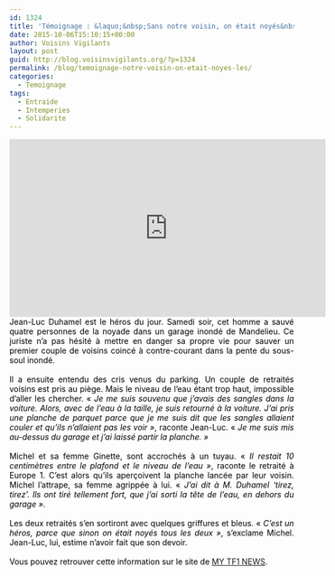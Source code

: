```yaml
---
id: 1324
title: 'Témoignage : &laquo;&nbsp;Sans notre voisin, on était noyés&nbsp;&raquo;'
date: 2015-10-06T15:10:15+00:00
author: Voisins Vigilants
layout: post
guid: http://blog.voisinsvigilants.org/?p=1324
permalink: /blog/temoignage-notre-voisin-on-etait-noyes-les/
categories:
  - Temoignage
tags:
  - Entraide
  - Intemperies
  - Solidarite
---
```

<iframe width="560" height="315" src="https://www.youtube.com/embed/_VZ8aOW11ZI" frameborder="0" allow="accelerometer; autoplay; encrypted-media; gyroscope; picture-in-picture" allowfullscreen></iframe>

<div class="pub167894">
  <div style="text-align: justify;" align="justify">
    <span style="color: #000000;">Jean-Luc Duhamel est le héros du jour. Samedi soir, cet homme a sauvé quatre personnes de la noyade dans un garage inondé de Mandelieu. Ce juriste n&rsquo;a pas hésité à mettre en danger sa propre vie pour sauver un premier couple de voisins coincé à contre-courant dans la pente du sous-soul inondé.</span>
  </div>
  
  <div style="text-align: justify;" align="justify">
    <span style="color: #000000;"> </span>
  </div>
  
  <div style="text-align: justify;" align="justify">
    <span style="color: #000000;">Il a ensuite entendu des cris venus du parking. Un couple de retraités voisins est pris au piège. Mais le niveau de l&rsquo;eau étant trop haut, impossible d&rsquo;aller les chercher. &laquo;&nbsp;<em>Je me suis souvenu que j&rsquo;avais des sangles dans la voiture. Alors, avec de l&rsquo;eau à la taille, je suis retourné à la voiture. J&rsquo;ai pris une planche de parquet parce que je me suis dit que les sangles allaient couler et qu&rsquo;ils n&rsquo;allaient pas les voir&nbsp;&raquo;</em>, raconte Jean-Luc. &laquo;&nbsp;<em>Je me suis mis au-dessus du garage et j&rsquo;ai laissé partir la planche.&nbsp;&raquo;</em></span>
  </div>
  
  <div class="ebzNative" style="text-align: justify;">
    <span style="color: #000000;"> </span>
  </div>
  
  <div style="text-align: justify;" align="justify">
    <span style="color: #000000;">Michel et sa femme Ginette, sont accrochés à un tuyau. &laquo;&nbsp;<em>Il restait 10 centimètres entre le plafond et le niveau de l&rsquo;eau&nbsp;&raquo;</em>, raconte le retraité à Europe 1. C&rsquo;est alors qu&rsquo;ils aperçoivent la planche lancée par leur voisin. Michel l&rsquo;attrape, sa femme agrippée à lui. &laquo;&nbsp;<em>J&rsquo;ai dit à M. Duhamel ‘tirez, tirez&rsquo;. Ils ont tiré tellement fort, que j&rsquo;ai sorti la tête de l&rsquo;eau, en dehors du garage&nbsp;&raquo;</em>.</span>
  </div>
  
  <div style="text-align: justify;" align="justify">
    <span style="color: #ffffff;">lm</span>
  </div>
  
  <div style="text-align: justify;" align="justify">
    <span style="color: #000000;">Les deux retraités s&rsquo;en sortiront avec quelques griffures et bleus. &laquo;&nbsp;<em>C&rsquo;est un héros, parce que sinon on était noyés tous les deux&nbsp;&raquo;</em>, s&rsquo;exclame Michel. Jean-Luc, lui, estime n&rsquo;avoir fait que son devoir.</span>
  </div>
  
  <div style="text-align: justify;" align="justify">
    <span style="color: #ffffff;">voisins</span>
  </div>
</div>

<div class="pub167894" style="text-align: justify;">
  <span style="color: #000000;">Vous pouvez retrouver cette information sur le site de</span> <a href="http://lci.tf1.fr/france/faits-divers/deluge-sur-les-alpes-maritimes-s-ils-etaient-montes-dans-ma-voiture-8665834.html">MY TF1 NEWS</a>.
</div>

